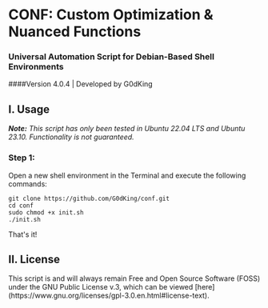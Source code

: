 # CONF: Custom Optimization & Nuanced Functions
### Universal Automation Script for Debian-Based Shell Environments
####Version 4.0.4 | Developed by G0dKing

## I. Usage
<p><i><b>Note:</b> This script has only been tested in Ubuntu 22.04 LTS and Ubuntu 23.10. Functionality is not guaranteed.</i></p>

### Step 1:
<p>Open a new shell environment in the Terminal and execute the following commands:</p>

```
git clone https://github.com/G0dKing/conf.git
cd conf
sudo chmod +x init.sh
./init.sh
```

That's it!

## II. License
<p>This script is and will always remain Free and Open Source Software (FOSS) under the GNU Public License v.3, which can be viewed [here] (https://www.gnu.org/licenses/gpl-3.0.en.html#license-text).</p>
